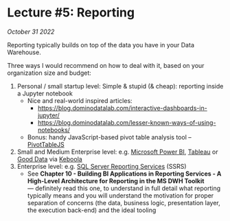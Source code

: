 # Lecture #5: Reporting

_October 31 2022_

Reporting typically builds on top of the data you have in your Data Warehouse.

Three ways I would recommend on how to deal with it, based on your organization size and budget:

1. Personal / small startup level: Simple & stupid (& cheap): reporting inside a Jupyter notebook
   * Nice and real-world inspired articles:
     * https://blog.dominodatalab.com/interactive-dashboards-in-jupyter/
     * https://blog.dominodatalab.com/lesser-known-ways-of-using-notebooks/
   * Bonus: handy JavaScript-based pivot table analysis tool – [PivotTableJS](http://nicolas.kruchten.com/pivottable/examples/)
2. Small and Medium Enterprise level: e.g. [Microsoft Power BI](https://powerbi.microsoft.com/en-us/), [Tableau](https://www.tableau.com/) or [Good Data](https://www.gooddata.com/) via [Keboola](https://www.keboola.com/)
3. Enterprise level: e.g. [SQL Server Reporting Services](https://docs.microsoft.com/en-us/sql/reporting-services/create-deploy-and-manage-mobile-and-paginated-reports) (SSRS)
   * See **Chapter 10 - Building BI Applications in Reporting Services - A High-Level Architecture for Reporting in the MS DWH Toolkit** — definitely read this one, to understand in full detail what reporting typically means and you will understand the motivation for proper separation of concerns (the data, business logic, presentation layer, the execution back-end) and the ideal tooling
